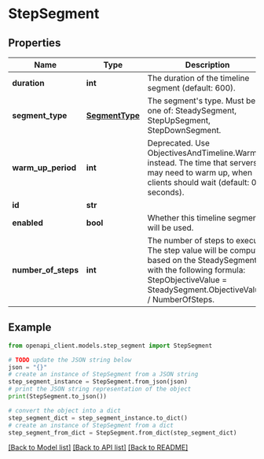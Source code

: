 # StepSegment


## Properties

Name | Type | Description | Notes
------------ | ------------- | ------------- | -------------
**duration** | **int** | The duration of the timeline segment (default: 600). | 
**segment_type** | [**SegmentType**](SegmentType.md) | The segment&#39;s type. Must be one of: SteadySegment, StepUpSegment, StepDownSegment. | 
**warm_up_period** | **int** | Deprecated. Use ObjectivesAndTimeline.WarmUp instead. The time that servers may need to warm up, when clients should wait (default: 0 seconds). | [optional] 
**id** | **str** |  | 
**enabled** | **bool** | Whether this timeline segment will be used. | 
**number_of_steps** | **int** | The number of steps to execute. The step value will be computed based on the SteadySegment with the following formula: StepObjectiveValue &#x3D; SteadySegment.ObjectiveValue / NumberOfSteps. | 

## Example

```python
from openapi_client.models.step_segment import StepSegment

# TODO update the JSON string below
json = "{}"
# create an instance of StepSegment from a JSON string
step_segment_instance = StepSegment.from_json(json)
# print the JSON string representation of the object
print(StepSegment.to_json())

# convert the object into a dict
step_segment_dict = step_segment_instance.to_dict()
# create an instance of StepSegment from a dict
step_segment_from_dict = StepSegment.from_dict(step_segment_dict)
```
[[Back to Model list]](../README.md#documentation-for-models) [[Back to API list]](../README.md#documentation-for-api-endpoints) [[Back to README]](../README.md)


